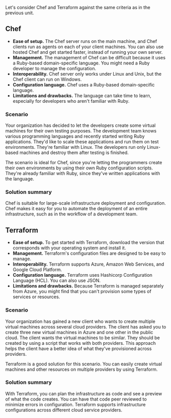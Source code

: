 Let's consider Chef and Terraform against the same criteria as in the previous unit.

## Chef

- **Ease of setup.** The Chef server runs on the main machine, and Chef clients run as agents on each of your client machines. You can also use hosted Chef and get started faster, instead of running your own server.
- **Management.** The management of Chef can be difficult because it uses a Ruby-based domain-specific language. You might need a Ruby developer to manage the configuration.
- **Interoperability.** Chef server only works under Linux and Unix, but the Chef client can run on Windows.
- **Configuration language.** Chef uses a Ruby-based domain-specific language.
- **Limitations and drawbacks.** The language can take time to learn, especially for developers who aren't familiar with Ruby.

### Scenario

Your organization has decided to let the developers create some virtual machines for their own testing purposes. The development team knows various programming languages and recently started writing Ruby applications. They'd like to scale these applications and run them on test environments. They're familiar with Linux. The developers run only Linux-based machines and destroy them after testing is finished.

The scenario is ideal for Chef, since you're letting the programmers create their own environments by using their own Ruby configuration scripts. They're already familiar with Ruby, since they've written applications with the language.

### Solution summary

Chef is suitable for large-scale infrastructure deployment and configuration. Chef makes it easy for you to automate the deployment of an entire infrastructure, such as in the workflow of a development team.

## Terraform

- **Ease of setup.** To get started with Terraform, download the version that corresponds with your operating system and install it.
- **Management.** Terraform's configuration files are designed to be easy to manage.
- **Interoperability.** Terraform supports Azure, Amazon Web Services, and Google Cloud Platform.
- **Configuration language.** Terraform uses Hashicorp Configuration Language (HCL). You can also use JSON.
- **Limitations and drawbacks.** Because Terraform is managed separately from Azure, you might find that you can't provision some types of services or resources.

### Scenario

Your organization has gained a new client who wants to create multiple virtual machines across several cloud providers. The client has asked you to create three new virtual machines in Azure and one other in the public cloud. The client wants the virtual machines to be similar. They should be created by using a script that works with both providers. This approach helps the client have a better idea of what they've provisioned across providers.

Terraform is a good solution for this scenario. You can easily create virtual machines and other resources on multiple providers by using Terraform.

### Solution summary

With Terraform, you can plan the infrastructure as code and see a preview of what the code creates. You can have that code peer reviewed to minimize errors in configuration. Terraform supports infrastructure configurations across different cloud service providers.
